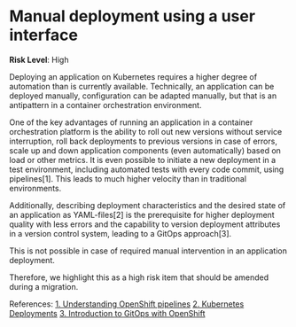 # Manual deployment using a user interface

**Risk Level**: High

Deploying an application on Kubernetes requires a higher degree of automation
than is currently available. Technically, an application can be deployed manually,
configuration can be adapted manually, but that is an antipattern in a container
orchestration environment.

One of the key advantages of running an application in a container orchestration
platform is the ability to roll out new versions without service interruption,
roll back deployments to previous versions in case of errors, scale up and down
application components (even automatically) based on load or other metrics.
It is even possible to initiate a new deployment in a test environment,
including automated tests with every code commit, using pipelines[1].
This leads to much higher velocity than in traditional environments.

Additionally, describing deployment characteristics and the desired state of
an application as YAML-files[2] is the prerequisite for higher deployment
quality with less errors and the capability to version deployment attributes
in a version control system, leading to a GitOps approach[3].

This is not possible in case of required manual intervention in an
application deployment.

Therefore, we highlight this as a high risk item that should be amended
during a migration.

References:
[1. Understanding OpenShift pipelines](https://docs.openshift.com/container-platform/4.8/cicd/pipelines/understanding-openshift-pipelines.html)
[2. Kubernetes Deployments](https://kubernetes.io/docs/concepts/workloads/controllers/deployment/)
[3. Introduction to GitOps with OpenShift](https://cloud.redhat.com/blog/introduction-to-gitops-with-openshift)
